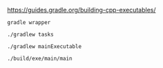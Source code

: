 <https://guides.gradle.org/building-cpp-executables/>

```shell
gradle wrapper
```

```shell
./gradlew tasks
```

```shell
./gradlew mainExecutable
```

```shell
./build/exe/main/main
```
